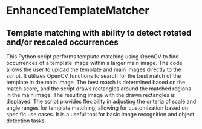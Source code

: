 # EnhancedTemplateMatcher
## Template matching with ability to detect rotated and/or rescaled occurrences 

This Python script performs template matching using OpenCV to find occurrences of a template image within a larger main image. The code allows the user to upload the template and main images directly to the script. It utilizes OpenCV functions to search for the best match of the template in the main image. The best match is determined based on the match score, and the script draws rectangles around the matched regions in the main image. The resulting image with the drawn rectangles is displayed. The script provides flexibility in adjusting the criteria of scale and angle ranges for template matching, allowing for customization based on specific use cases. It is a useful tool for basic image recognition and object detection tasks.
